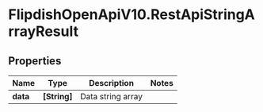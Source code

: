 # FlipdishOpenApiV10.RestApiStringArrayResult

## Properties
Name | Type | Description | Notes
------------ | ------------- | ------------- | -------------
**data** | **[String]** | Data string array | 


